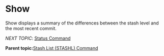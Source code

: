 # Show

Show displays a summary of the differences between the stash level and the most recent commit.

*NEXT TOPIC*: [Status Command](r_status_crp.md)

**Parent topic:**[Stash List \(STASHL\) Command](r_stash_list.md)

